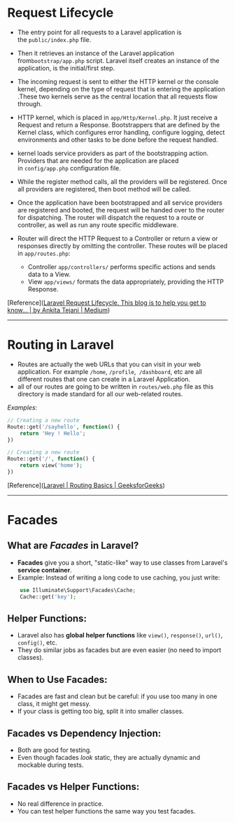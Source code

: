 
# Request Lifecycle

- The entry point for all requests to a Laravel application is the `public/index.php` file.

- Then it retrieves an instance of the Laravel application from`bootstrap/app.php` script. Laravel itself creates an instance of the application, is the initial/first step.

- The incoming request is sent to either the HTTP kernel or the console kernel, depending on the type of request that is entering the application .These two kernels serve as the central location that all requests flow through.

- HTTP kernel, which is placed in `app/Http/Kernel.php`. It just receive a Request and return a Response. Bootstrappers that are defined by the Kernel class, which configures error handling, configure logging, detect environments and other tasks to be done before the request handled.

- kernel loads service providers as part of the bootstrapping action. Providers that are needed for the application are placed in `config/app.php` configuration file.

- While the register method calls, all the providers will be registered. Once all providers are registered, then boot method will be called.

- Once the application have been bootstrapped and all service providers are registered and booted, the request will be handed over to the router for dispatching. The router will dispatch the request to a route or controller, as well as run any route specific middleware.

- Router will direct the HTTP Request to a Controller or return a view or responses directly by omitting the controller. These routes will be placed in `app/routes.php`:
	- Controller `app/controllers/` performs specific actions and sends data to a View.
	- View `app/views/` formats the data appropriately, providing the HTTP Response.

[Reference]([Laravel Request Lifecycle. This blog is to help you get to know… | by Ankita Tejani | Medium](https://medium.com/@ankitatejani84/laravel-request-lifecycle-7c2145aa1257))

---
# Routing in Laravel


- Routes are actually the web URLs that you can visit in your web application. For example `/home`, `/profile`,` /dashboard`, etc are all different routes that one can create in a Laravel Application.
- all of our routes are going to be written in `routes/web.php` file as this directory is made standard for all our web-related routes.

*Examples:*

```php
// Creating a new route
Route::get('/sayhello', function() {
	return 'Hey ! Hello';
})
```

```php
// Creating a new route
Route::get('/', function() {
	return view('home');
})
```


[Reference]([Laravel | Routing Basics | GeeksforGeeks](https://www.geeksforgeeks.org/laravel-routing-basics/))

---

# Facades

## What are *Facades* in Laravel?

- **Facades** give you a short, "static-like" way to use classes from Laravel's **service container**.
- Example: Instead of writing a long code to use caching, you just write:
    
```php
	use Illuminate\Support\Facades\Cache;
	Cache::get('key');
```
    
## Helper Functions:

- Laravel also has **global helper functions** like `view()`, `response()`, `url()`, `config()`, etc.
- They do similar jobs as facades but are even easier (no need to import classes).
    

## When to Use Facades:

- Facades are fast and clean but be careful: if you use too many in one class, it might get messy.
- If your class is getting too big, split it into smaller classes.
## Facades vs Dependency Injection:

- Both are good for testing.
- Even though facades _look_ static, they are actually dynamic and mockable during tests.
## Facades vs Helper Functions:

- No real difference in practice.
- You can test helper functions the same way you test facades.
